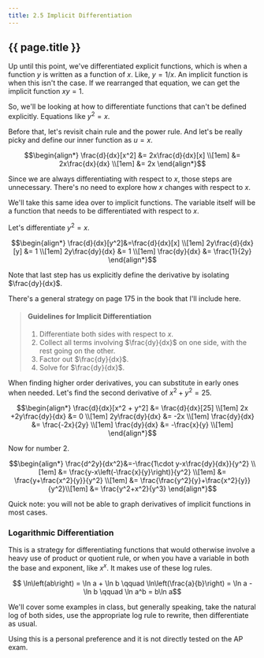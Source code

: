 ```yaml
---
title: 2.5 Implicit Differentiation
---
```


## {{ page.title }}

Up until this point, we've differentiated explicit functions, which is when a function $y$ is written as a function of $x$. Like, $y=1/x$. An implicit function is when this isn't the case. If we rearranged that equation, we can get the implicit function $xy=1$.

So, we'll be looking at how to differentiate functions that can't be defined explicitly. Equations like $y^2=x$.

Before that, let's revisit chain rule and the power rule. And let's be really picky and define our inner function as $u=x$.

$$\begin{align*}
\frac{d}{dx}[x^2] &= 2x\frac{d}{dx}[x] \\[1em]
                  &= 2x\frac{dx}{dx} \\[1em]
                  &= 2x
\end{align*}$$

Since we are always differentiating with respect to $x$, those steps are unnecessary. There's no need to explore how $x$ changes with respect to $x$.

We'll take this same idea over to implicit functions. The variable itself will be a function that needs to be differentiated with respect to $x$.

Let's differentiate $y^2=x$.

$$\begin{align*}
\frac{d}{dx}[y^2]&=\frac{d}{dx}[x] \\[1em]
2y\frac{d}{dx}[y] &= 1 \\[1em]
2y\frac{dy}{dx} &= 1 \\[1em]
\frac{dy}{dx} &= \frac{1}{2y}
\end{align*}$$

Note that last step has us explicitly define the derivative by isolating $\frac{dy}{dx}$.

There's a general strategy on page 175 in the book that I'll include here.

> #### Guidelines for Implicit Differentiation
>
> 1. Differentiate both sides with respect to $x$.
> 2. Collect all terms involving $\frac{dy}{dx}$ on one side, with the rest going on the other.
> 3. Factor out $\frac{dy}{dx}$.
> 4. Solve for $\frac{dy}{dx}$.

When finding higher order derivatives, you can substitute in early ones when needed. Let's find the second derivative of $x^2+y^2 = 25$.

$$\begin{align*}
\frac{d}{dx}[x^2 + y^2] &= \frac{d}{dx}[25] \\[1em]
2x +2y\frac{dy}{dx} &= 0 \\[1em]
2y\frac{dy}{dx} &= -2x \\[1em]
\frac{dy}{dx} &= \frac{-2x}{2y} \\[1em]
\frac{dy}{dx} &= -\frac{x}{y} \\[1em]
\end{align*}$$

Now for number 2.

$$\begin{align*}
\frac{d^2y}{dx^2}&=-\frac{1\cdot y-x\frac{dy}{dx}}{y^2} \\[1em]
&= \frac{y-x\left(-\frac{x}{y}\right)}{y^2} \\[1em]
&= \frac{y+\frac{x^2}{y}}{y^2} \\[1em]
&= \frac{\frac{y^2}{y}+\frac{x^2}{y}}{y^2}\\[1em]
&= \frac{y^2+x^2}{y^3}
\end{align*}$$

Quick note: you will not be able to graph derivatives of implicit functions in most cases.

### Logarithmic Differentiation

This is a strategy for differentiating functions that would otherwise involve a heavy use of product or quotient rule, or when you have a variable in both the base and exponent, like $x^x$. It makes use of these log rules.

$$ \ln\left(ab\right) = \ln a + \ln b \qquad \ln\left(\frac{a}{b}\right) = \ln a - \ln b \qquad \ln a^b = b\ln a$$

We'll cover some examples in class, but generally speaking, take the natural log of both sides, use the appropriate log rule to rewrite, then differentiate as usual.

Using this is a personal preference and it is not directly tested on the AP exam.

